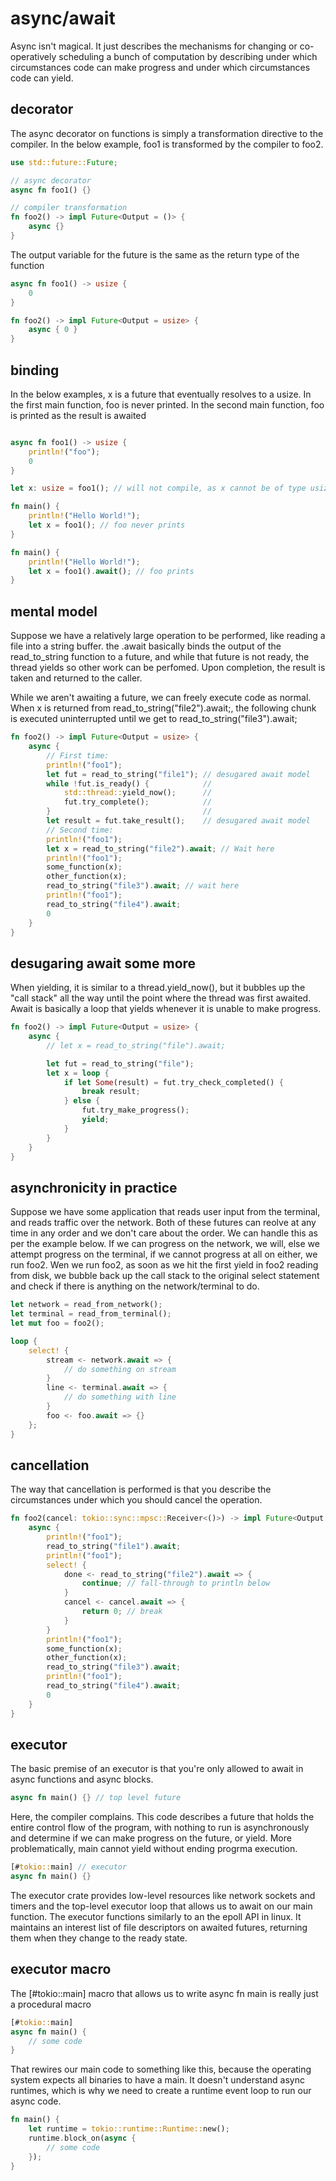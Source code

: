 # async/await

Async isn't magical. It just describes the mechanisms for changing or co-operatively scheduling a bunch of
computation by describing under which circumstances code can make progress and under which circumstances code can yield.

## decorator

The async decorator on functions is simply a transformation directive to the compiler.
In the below example, foo1 is transformed by the compiler to foo2.

```rust
use std::future::Future;

// async decorator
async fn foo1() {}

// compiler transformation
fn foo2() -> impl Future<Output = ()> {
    async {}
}
```

The output variable for the future is the same as the return type of the function

```rust
async fn foo1() -> usize {
    0
}

fn foo2() -> impl Future<Output = usize> {
    async { 0 }
}
```

## binding

In the below examples, x is a future that eventually resolves to a usize. In the first main function,
foo is never printed. In the second main function, foo is printed as the result is awaited

```rust

async fn foo1() -> usize {
    println!("foo");
    0
}

let x: usize = foo1(); // will not compile, as x cannot be of type usize (it is a future)

fn main() {
    println!("Hello World!");
    let x = foo1(); // foo never prints
}

fn main() {
    println!("Hello World!");
    let x = foo1().await(); // foo prints
}
```

## mental model

Suppose we have a relatively large operation to be performed, like reading a file into a string buffer. the .await
basically binds the output of the read_to_string function to a future, and while that future is not ready, the thread
yields so other work can be perfomed. Upon completion, the result is taken and returned to the caller.

While we aren't awaiting a future, we can freely execute code as normal. When x is returned from
read_to_string("file2").await;, the following chunk is executed uninterrupted until we get to
read_to_string("file3").await;

```rust
fn foo2() -> impl Future<Output = usize> {
    async {
        // First time:
        println!("foo1");
        let fut = read_to_string("file1"); // desugared await model
        while !fut.is_ready() {            //
            std::thread::yield_now();      //
            fut.try_complete();            //
        }                                  //
        let result = fut.take_result();    // desugared await model
        // Second time:
        println!("foo1");
        let x = read_to_string("file2").await; // Wait here
        println!("foo1");
        some_function(x);
        other_function(x);
        read_to_string("file3").await; // wait here
        println!("foo1");
        read_to_string("file4").await;
        0
    }
}
```

## desugaring await some more

When yielding, it is similar to a thread.yield_now(), but it bubbles up the "call stack" all the way until the point where the
thread was first awaited. Await is basically a loop that yields whenever it is unable to make progress.

```rust
fn foo2() -> impl Future<Output = usize> {
    async {
        // let x = read_to_string("file").await;

        let fut = read_to_string("file");
        let x = loop {
            if let Some(result) = fut.try_check_completed() {
                break result;
            } else {
                fut.try_make_progress();
                yield;
            }
        }
    }
}
```

## asynchronicity in practice

Suppose we have some application that reads user input from the terminal, and reads traffic over the network. Both of
these futures can reolve at any time in any order and we don't care about the order. We can handle this as per the
example below. If we can progress on the network, we will, else we attempt progress on the terminal, if we cannot
progress at all on either, we run foo2. Wen we run foo2, as soon as we hit the first yield in foo2 reading from disk, 
we bubble back up the call stack to the original select statement and check if there is anything on the network/terminal to do.

```rust
let network = read_from_network();
let terminal = read_from_terminal();
let mut foo = foo2();

loop {
    select! {
        stream <- network.await => {
            // do something on stream
        }
        line <- terminal.await => {
            // do something with line
        }
        foo <- foo.await => {}
    };
}
```

## cancellation

The way that cancellation is performed is that you describe the circumstances under which you should cancel the
operation.

```rust
fn foo2(cancel: tokio::sync::mpsc::Receiver<()>) -> impl Future<Output = usize> {
    async {
        println!("foo1");
        read_to_string("file1").await;
        println!("foo1");
        select! {
            done <- read_to_string("file2").await => {
                continue; // fall-through to println below
            }
            cancel <- cancel.await => {
                return 0; // break
            }
        }
        println!("foo1");
        some_function(x);
        other_function(x);
        read_to_string("file3").await;
        println!("foo1");
        read_to_string("file4").await;
        0
    }
}
```

## executor

The basic premise of an executor is that you're only allowed to await in async functions and async blocks.

```rust
async fn main() {} // top level future
```

Here, the compiler complains. This code describes a future that holds the entire control flow of the program,
with nothing to run is asynchronously and determine if we can make progress on the future, or yield. More
problematically, main cannot yield without ending progrma execution.

```rust
[#tokio::main] // executor
async fn main() {}
```

The executor crate provides low-level resources like network sockets and timers and the top-level executor loop
that allows us to await on our main function. The executor functions similarly to an the epoll API in linux.
It maintains an interest list of file descriptors on awaited futures, returning them when they change to the ready
state.

## executor macro

The [#tokio::main] macro that allows us to write async fn main is really just a procedural macro

```rust
[#tokio::main]
async fn main() {
    // some code
}
```

That rewires our main code to something like this, because the operating system expects all binaries to have a
main. It doesn't understand async runtimes, which is why we need to create a runtime event loop to run our async code.

```rust
fn main() {
    let runtime = tokio::runtime::Runtime::new();
    runtime.block_on(async {
        // some code
    });
}
```


